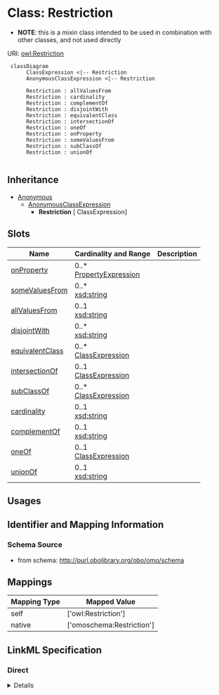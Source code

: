 # Class: Restriction



* __NOTE__: this is a mixin class intended to be used in combination with other classes, and not used directly


URI: [owl:Restriction](http://www.w3.org/2002/07/owl#Restriction)




```{mermaid}
 classDiagram
      ClassExpression <|-- Restriction
      AnonymousClassExpression <|-- Restriction
      
      Restriction : allValuesFrom
      Restriction : cardinality
      Restriction : complementOf
      Restriction : disjointWith
      Restriction : equivalentClass
      Restriction : intersectionOf
      Restriction : oneOf
      Restriction : onProperty
      Restriction : someValuesFrom
      Restriction : subClassOf
      Restriction : unionOf
      

```





## Inheritance
* [Anonymous](Anonymous.md)
    * [AnonymousClassExpression](AnonymousClassExpression.md)
        * **Restriction** [ ClassExpression]



## Slots

| Name | Cardinality and Range  | Description  |
| ---  | ---  | --- |
| [onProperty](onProperty.md) | 0..* <br/> [PropertyExpression](PropertyExpression.md)  |   |
| [someValuesFrom](someValuesFrom.md) | 0..* <br/> [xsd:string](http://www.w3.org/2001/XMLSchema#string)  |   |
| [allValuesFrom](allValuesFrom.md) | 0..1 <br/> [xsd:string](http://www.w3.org/2001/XMLSchema#string)  |   |
| [disjointWith](disjointWith.md) | 0..* <br/> [xsd:string](http://www.w3.org/2001/XMLSchema#string)  |   |
| [equivalentClass](equivalentClass.md) | 0..* <br/> [ClassExpression](ClassExpression.md)  |   |
| [intersectionOf](intersectionOf.md) | 0..1 <br/> [ClassExpression](ClassExpression.md)  |   |
| [subClassOf](subClassOf.md) | 0..* <br/> [ClassExpression](ClassExpression.md)  |   |
| [cardinality](cardinality.md) | 0..1 <br/> [xsd:string](http://www.w3.org/2001/XMLSchema#string)  |   |
| [complementOf](complementOf.md) | 0..1 <br/> [xsd:string](http://www.w3.org/2001/XMLSchema#string)  |   |
| [oneOf](oneOf.md) | 0..1 <br/> [ClassExpression](ClassExpression.md)  |   |
| [unionOf](unionOf.md) | 0..1 <br/> [xsd:string](http://www.w3.org/2001/XMLSchema#string)  |   |


## Usages



## Identifier and Mapping Information







### Schema Source


* from schema: http://purl.obolibrary.org/obo/omo/schema







## Mappings

| Mapping Type | Mapped Value |
| ---  | ---  |
| self | ['owl:Restriction'] |
| native | ['omoschema:Restriction'] |


## LinkML Specification

<!-- TODO: investigate https://stackoverflow.com/questions/37606292/how-to-create-tabbed-code-blocks-in-mkdocs-or-sphinx -->

### Direct

<details>
```yaml
name: Restriction
from_schema: http://purl.obolibrary.org/obo/omo/schema
rank: 1000
is_a: AnonymousClassExpression
mixin: true
mixins:
- ClassExpression
slots:
- onProperty
- someValuesFrom
- allValuesFrom
class_uri: owl:Restriction

```
</details>

### Induced

<details>
```yaml
name: Restriction
from_schema: http://purl.obolibrary.org/obo/omo/schema
rank: 1000
is_a: AnonymousClassExpression
mixin: true
mixins:
- ClassExpression
attributes:
  onProperty:
    name: onProperty
    from_schema: http://purl.obolibrary.org/obo/omo/schema
    rank: 1000
    is_a: logical_predicate
    slot_uri: owl:onProperty
    multivalued: true
    alias: onProperty
    owner: Restriction
    domain_of:
    - Restriction
    range: PropertyExpression
  someValuesFrom:
    name: someValuesFrom
    todos:
    - restrict range
    from_schema: http://purl.obolibrary.org/obo/omo/schema
    rank: 1000
    is_a: logical_predicate
    slot_uri: owl:someValuesFrom
    multivalued: true
    alias: someValuesFrom
    owner: Restriction
    domain_of:
    - Restriction
    range: string
  allValuesFrom:
    name: allValuesFrom
    todos:
    - restrict range
    from_schema: http://purl.obolibrary.org/obo/omo/schema
    rank: 1000
    is_a: logical_predicate
    slot_uri: owl:allValuesFrom
    alias: allValuesFrom
    owner: Restriction
    domain_of:
    - Restriction
    range: string
  disjointWith:
    name: disjointWith
    todos:
    - restrict range
    from_schema: http://purl.obolibrary.org/obo/omo/schema
    rank: 1000
    is_a: logical_predicate
    slot_uri: owl:disjointWith
    multivalued: true
    alias: disjointWith
    owner: Restriction
    domain_of:
    - ClassExpression
    - PropertyExpression
    range: string
  equivalentClass:
    name: equivalentClass
    todos:
    - restrict range
    from_schema: http://purl.obolibrary.org/obo/omo/schema
    rank: 1000
    is_a: logical_predicate
    mixins:
    - match_aspect
    slot_uri: owl:equivalentClass
    multivalued: true
    alias: equivalentClass
    owner: Restriction
    domain_of:
    - ClassExpression
    range: ClassExpression
  intersectionOf:
    name: intersectionOf
    todos:
    - restrict range
    from_schema: http://purl.obolibrary.org/obo/omo/schema
    rank: 1000
    is_a: logical_predicate
    slot_uri: owl:intersectionOf
    alias: intersectionOf
    owner: Restriction
    domain_of:
    - ClassExpression
    range: ClassExpression
  subClassOf:
    name: subClassOf
    from_schema: http://purl.obolibrary.org/obo/omo/schema
    rank: 1000
    is_a: logical_predicate
    slot_uri: rdfs:subClassOf
    multivalued: true
    alias: subClassOf
    owner: Restriction
    domain_of:
    - ClassExpression
    range: ClassExpression
  cardinality:
    name: cardinality
    from_schema: http://purl.obolibrary.org/obo/omo/schema
    rank: 1000
    is_a: logical_predicate
    slot_uri: owl:cardinality
    alias: cardinality
    owner: Restriction
    domain_of:
    - ClassExpression
    range: string
  complementOf:
    name: complementOf
    todos:
    - restrict range
    from_schema: http://purl.obolibrary.org/obo/omo/schema
    rank: 1000
    is_a: logical_predicate
    slot_uri: owl:complementOf
    alias: complementOf
    owner: Restriction
    domain_of:
    - ClassExpression
    range: string
  oneOf:
    name: oneOf
    from_schema: http://purl.obolibrary.org/obo/omo/schema
    rank: 1000
    is_a: logical_predicate
    slot_uri: owl:oneOf
    alias: oneOf
    owner: Restriction
    domain_of:
    - ClassExpression
    range: ClassExpression
  unionOf:
    name: unionOf
    from_schema: http://purl.obolibrary.org/obo/omo/schema
    rank: 1000
    is_a: logical_predicate
    slot_uri: owl:unionOf
    alias: unionOf
    owner: Restriction
    domain_of:
    - ClassExpression
    range: string
class_uri: owl:Restriction

```
</details>